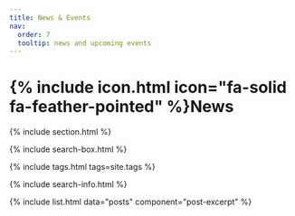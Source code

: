 ```yaml
---
title: News & Events
nav:
  order: 7
  tooltip: news and upcoming events
---
```


# {% include icon.html icon="fa-solid fa-feather-pointed" %}News




{% include section.html %}

{% include search-box.html %}

{% include tags.html tags=site.tags %}

{% include search-info.html %}

{% include list.html data="posts" component="post-excerpt" %}
